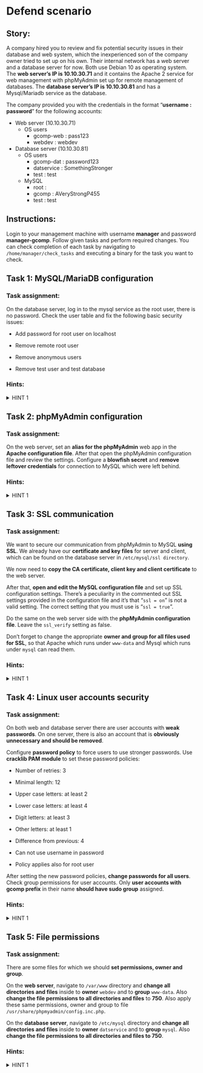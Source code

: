 ﻿# Defend scenario

## Story:

A company hired you to review and fix potential security issues in their database and web system, which the inexperienced son of the company owner tried to set up on his own. Their internal network has a web server and a database server for now. Both use Debian 10 as operating system. The **web server’s IP is 10.10.30.71** and it contains the Apache 2 service for web management with phpMyAdmin set up for remote management of databases. The **database server’s IP is 10.10.30.81** and has a Mysql/Mariadb service as the database. 

The company provided you with the credentials in the format “**username : password**” for the following accounts:

 -   Web server (10.10.30.71)
	 -   OS users
	     -   gcomp-web : pass123
	     -   webdev : webdev
 -   Database server (10.10.30.81)
     -   OS users
	     -   gcomp-dat : password123
	     -   datservice : SomethingStronger
	     -   test : test
     -   MySQL
	     -   root :
	     -   gcomp : AVeryStrongP455
	     -   test : test
    
## Instructions:

Login to your management machine with username **manager** and password **manager-gcomp**. Follow given tasks and perform required changes. You can check completion of each task by navigating to `/home/manager/check_tasks` and executing a binary for the task you want to check.

## Task 1: MySQL/MariaDB configuration

### Task assignment:

On the database server, log in to the mysql service as the root user, there is no password. Check the user table and fix the following basic security issues:

-   Add password for root user on localhost
    
-   Remove remote root user
    
-   Remove anonymous users
    
-   Remove test user and test database
    

### Hints:
<details>
  <summary>HINT 1</summary>
To use the mysql service type `mysql -u USER`, where USER is the name of the user to log in as. 
A simple SQL query to check the user table is `SELECT user,host,password FROM mysql.user`
Use an internet search engine to find how to perform these simple tasks as SQL queries.
</details>

## Task 2: phpMyAdmin configuration

### Task assignment:

On the web server, set an **alias for the phpMyAdmin** web app in the **Apache configuration file**. After that open the phpMyAdmin configuration file and review the settings. Configure a **blowfish secret** and **remove leftover credentials** for connection to MySQL which were left behind.

### Hints:
<details>
  <summary>HINT 1</summary>
The path to the phpMyAdmin configuration file is: `/usr/share/phpmyadmin/config.inc.php` 
The path to the Apache configuration file for alias change is: `/etc/apache2/apache2.conf`
</details>

## Task 3: SSL communication

### Task assignment:

We want to secure our communication from phpMyAdmin to MySQL **using SSL**. We already have our **certificate and key files** for server and client, which can be found on the database server in `/etc/mysql/ssl directory`.

We now need to **copy the CA certificate, client key and client certificate** to the web server.

After that, **open and edit the MySQL configuration file** and set up SSL configuration settings. There’s a peculiarity in the commented out SSL settings provided in the configuration file and it’s that “`ssl = on`” is not a valid setting. The correct setting that you must use is “`ssl = true`”.

Do the same on the web server side with the **phpMyAdmin configuration file**. Leave the `ssl_verify` setting as false.

Don’t forget to change the appropriate **owner and group for all files used for SSL**, so that Apache which runs under `www-data` and Mysql which runs under `mysql` can read them.

### Hints:
<details>
  <summary>HINT 1</summary>
  
</details>

## Task 4: Linux user accounts security

### Task assignment:

On both web and database server there are user accounts with **weak passwords**. On one server, there is also an account that is **obviously unnecessary and should be removed**. 

Configure **password policy** to force users to use stronger passwords. Use **cracklib PAM module** to set these password policies:

-   Number of retries: 3
    
-   Minimal length:  12

-   Upper case letters:  at least 2
    
-   Lower case letters:  at least 4
    
-   Digit letters:  at least 3
    
-   Other letters:  at least 1
    
-   Difference from previous:  4
    
-   Can not use username in password
    
-   Policy applies also for root user

After setting the new password policies, **change passwords for all users**. Check group permissions for user accounts. Only **user accounts with gcomp prefix** in their name **should have sudo group** assigned.

### Hints:
<details>
  <summary>HINT 1</summary>
`man pam_cracklib`
`man gpasswd`
</details>


## Task 5: File permissions

### Task assignment:

There are some files for which we should **set permissions, owner and group**.

On the **web server**, navigate to `/var/www` directory and **change all directories and files** inside to **owner** `webdev` and to **group** `www-data`. Also **change the file permissions to all directories and files** to **750**. Also apply these same permissions, owner and group to file `/usr/share/phpmyadmin/config.inc.php`.

On the **database server**, navigate to `/etc/mysql` directory and **change all directories and files** inside to **owner** `datservice` and to **group** `mysql`. Also **change the file permissions to all directories and files to 750**.

### Hints:
<details>
  <summary>HINT 1</summary>

</details>